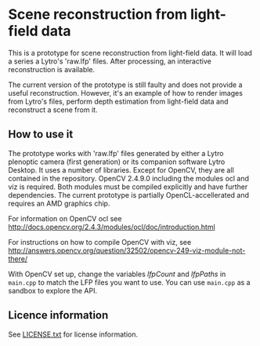 # Scene reconstruction from light-field data

This is a prototype for scene reconstruction from light-field data. It will load a series a Lytro's 'raw.lfp' files. After processing, an interactive reconstruction is available.

The current version of the prototype is still faulty and does not provide a useful reconstruction. However, it's an example of how to render images from Lytro's files, perform depth estimation from light-field data and reconstruct a scene from it.

## How to use it

The prototype works with 'raw.lfp' files generated by either a Lytro plenoptic camera (first generation) or its companion software Lytro Desktop. It uses a number of libraries. Except for OpenCV, they are all contained in the repository. OpenCV 2.4.9.0 including the modules ocl and viz is required. Both modules must be compiled explicitly and have further dependencies. The current prototype is partially OpenCL-accellerated and requires an AMD graphics chip.

For information on OpenCV ocl see http://docs.opencv.org/2.4.3/modules/ocl/doc/introduction.html

For instructions on how to compile OpenCV with viz, see http://answers.opencv.org/question/32502/opencv-249-viz-module-not-there/

With OpenCV set up, change the variables *lfpCount* and *lfpPaths* in `main.cpp` to match the LFP files you want to use. You can use `main.cpp` as a sandbox to explore the API.

## Licence information

See [LICENSE.txt](./LICENSE.txt) for license information.
